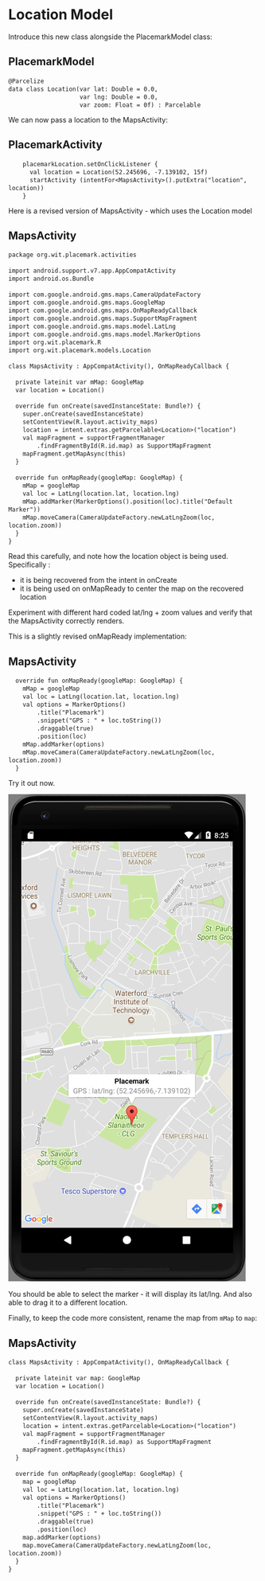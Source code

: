 # Location Model

Introduce this new class alongside the PlacemarkModel class:

## PlacemarkModel

~~~
@Parcelize
data class Location(var lat: Double = 0.0,
                    var lng: Double = 0.0,
                    var zoom: Float = 0f) : Parcelable
~~~

We can now pass a location to the MapsActivity:

## PlacemarkActivity

~~~
    placemarkLocation.setOnClickListener {
      val location = Location(52.245696, -7.139102, 15f)
      startActivity (intentFor<MapsActivity>().putExtra("location", location))
    }
~~~

Here is a revised version of MapsActivity - which uses the Location model

## MapsActivity

~~~
package org.wit.placemark.activities

import android.support.v7.app.AppCompatActivity
import android.os.Bundle

import com.google.android.gms.maps.CameraUpdateFactory
import com.google.android.gms.maps.GoogleMap
import com.google.android.gms.maps.OnMapReadyCallback
import com.google.android.gms.maps.SupportMapFragment
import com.google.android.gms.maps.model.LatLng
import com.google.android.gms.maps.model.MarkerOptions
import org.wit.placemark.R
import org.wit.placemark.models.Location

class MapsActivity : AppCompatActivity(), OnMapReadyCallback {

  private lateinit var mMap: GoogleMap
  var location = Location()

  override fun onCreate(savedInstanceState: Bundle?) {
    super.onCreate(savedInstanceState)
    setContentView(R.layout.activity_maps)
    location = intent.extras.getParcelable<Location>("location")
    val mapFragment = supportFragmentManager
        .findFragmentById(R.id.map) as SupportMapFragment
    mapFragment.getMapAsync(this)
  }

  override fun onMapReady(googleMap: GoogleMap) {
    mMap = googleMap
    val loc = LatLng(location.lat, location.lng)
    mMap.addMarker(MarkerOptions().position(loc).title("Default Marker"))
    mMap.moveCamera(CameraUpdateFactory.newLatLngZoom(loc, location.zoom))
  }
}
~~~

Read this carefully, and note how the location object is being used. Specifically :

- it is being recovered from the intent in onCreate
- it is being used on onMapReady to center the map on the recovered location

Experiment with different hard coded lat/lng + zoom values and verify that the MapsActivity correctly renders. 


This is a slightly revised onMapReady implementation:

## MapsActivity

~~~
  override fun onMapReady(googleMap: GoogleMap) {
    mMap = googleMap
    val loc = LatLng(location.lat, location.lng)
    val options = MarkerOptions()
        .title("Placemark")
        .snippet("GPS : " + loc.toString())
        .draggable(true)
        .position(loc)
    mMap.addMarker(options)
    mMap.moveCamera(CameraUpdateFactory.newLatLngZoom(loc, location.zoom))
  }
~~~

Try it out now.

![](img/06.png)

You should be able to select the marker - it will display its lat/lng. And also able to drag it to a different location.

Finally, to keep the code more consistent, rename the map from `mMap` to `map`:

## MapsActivity

~~~
class MapsActivity : AppCompatActivity(), OnMapReadyCallback {

  private lateinit var map: GoogleMap
  var location = Location()

  override fun onCreate(savedInstanceState: Bundle?) {
    super.onCreate(savedInstanceState)
    setContentView(R.layout.activity_maps)
    location = intent.extras.getParcelable<Location>("location")
    val mapFragment = supportFragmentManager
        .findFragmentById(R.id.map) as SupportMapFragment
    mapFragment.getMapAsync(this)
  }

  override fun onMapReady(googleMap: GoogleMap) {
    map = googleMap
    val loc = LatLng(location.lat, location.lng)
    val options = MarkerOptions()
        .title("Placemark")
        .snippet("GPS : " + loc.toString())
        .draggable(true)
        .position(loc)
    map.addMarker(options)
    map.moveCamera(CameraUpdateFactory.newLatLngZoom(loc, location.zoom))
  }
}
~~~

